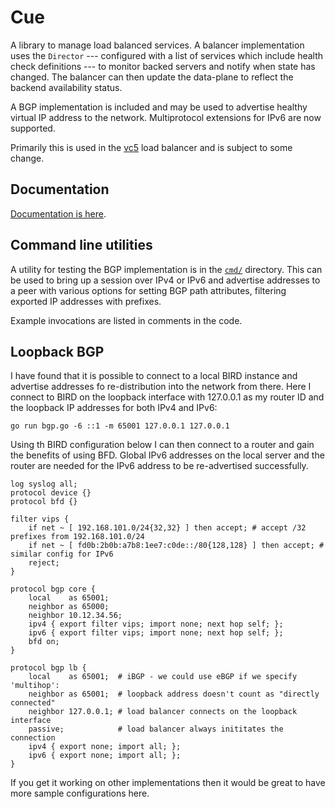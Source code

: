 # Cue

A library to manage load balanced services. A balancer implementation
uses the `Director` --- configured with a list of services which
include health check definitions --- to monitor backed servers and
notify when state has changed. The balancer can then update the
data-plane to reflect the backend availability status.

A BGP implementation is included and may be used to advertise healthy
virtual IP address to the network. Multiprotocol extensions for IPv6
are now supported.

Primarily this is used in the [vc5](https://github.com/davidcoles/vc5)
load balancer and is subject to some change.

## Documentation

[Documentation is here](https://pkg.go.dev/github.com/davidcoles/cue).

## Command line utilities

A utility for testing the BGP implementation is in the [`cmd/`](cmd/)
directory. This can be used to bring up a session over IPv4 or IPv6
and advertise addresses to a peer with various options for setting
BGP path attributes, filtering exported IP addresses with prefixes.

Example invocations are listed in comments in the code.

## Loopback BGP

I have found that it is possible to connect to a local BIRD instance
and advertise addresses fo re-distribution into the network from
there. Here I connect to BIRD on the loopback interface with 127.0.0.1
as my router ID and the loopback IP addresses for both IPv4 and IPv6:

`go run bgp.go -6 ::1 -m 65001 127.0.0.1 127.0.0.1`

Using th BIRD configuration below I can then connect to a router and
gain the benefits of using BFD. Global IPv6 addresses on the local
server and the router are needed for the IPv6 address to be
re-advertised successfully.

```
log syslog all;
protocol device {}
protocol bfd {}

filter vips {
    if net ~ [ 192.168.101.0/24{32,32} ] then accept; # accept /32 prefixes from 192.168.101.0/24
    if net ~ [ fd0b:2b0b:a7b8:1ee7:c0de::/80{128,128} ] then accept; # similar config for IPv6
    reject;
}

protocol bgp core {
    local    as 65001;
    neighbor as 65000;
    neighbor 10.12.34.56;
    ipv4 { export filter vips; import none; next hop self; };
    ipv6 { export filter vips; import none; next hop self; };
    bfd on;
}

protocol bgp lb {
    local    as 65001;  # iBGP - we could use eBGP if we specify 'multihop':
    neighbor as 65001;  # loopback address doesn't count as "directly connected"
    neighbor 127.0.0.1; # load balancer connects on the loopback interface
    passive;            # load balancer always inititates the connection
    ipv4 { export none; import all; };
    ipv6 { export none;	import all; };
}
```

If you get it working on other implementations then it would be great
to have more sample configurations here.

